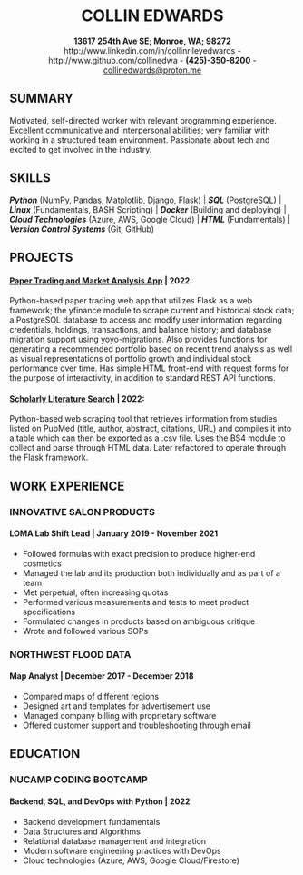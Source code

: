 <div align="center">
<h1>COLLIN EDWARDS</h1>
<strong>13617 254th Ave SE; Monroe, WA; 98272</strong><br/>
http://www.linkedin.com/in/collinrileyedwards - http://www.github.com/collinedwa - <strong>(425)-350-8200</strong> - <a href="mailto:collinedwards@proton.me">collinedwards@proton.me</a><br/>
</div>

## SUMMARY
Motivated, self-directed worker with relevant programming experience. Excellent communicative and interpersonal abilities; very familiar with working in a structured team environment. Passionate about tech and excited to get involved in the industry.

## SKILLS
***Python*** (NumPy, Pandas, Matplotlib, Django, Flask) | ***SQL*** (PostgreSQL) | ***Linux*** (Fundamentals, BASH Scripting) | ***Docker*** (Building and deploying) | ***Cloud Technologies*** (Azure, AWS, Google Cloud) | ***HTML*** (Fundamentals) | ***Version Control Systems*** (Git, GitHub)

## PROJECTS
#### [Paper Trading and Market Analysis App](http://www.github.com/collinedwa/market-app) | 2022:
Python-based paper trading web app that utilizes Flask as a web framework; the yfinance module to scrape current and historical stock data; a PostgreSQL database to access and modify user information regarding credentials, holdings, transactions, and balance history; and database migration support using yoyo-migrations. Also provides functions for generating a recommended portfolio based on recent trend analysis as well as visual representations of portfolio growth and individual stock performance over time. Has simple HTML front-end with request forms for the purpose of interactivity, in addition to standard REST API functions.

#### [Scholarly Literature Search](http://www.github.com/collinedwa/scholarly-literature-search) | 2022:
Python-based web scraping tool that retrieves information from studies listed on PubMed (title, author, abstract, citations, URL) and compiles it into a table which can then be exported as a .csv file. Uses the BS4 module to collect and parse through HTML data. Later refactored to operate through the Flask framework.


## WORK EXPERIENCE
### INNOVATIVE SALON PRODUCTS
#### LOMA Lab Shift Lead | January 2019 - November 2021
* Followed formulas with exact precision to produce higher-end cosmetics
* Managed the lab and its production both individually and as part of a team
* Met perpetual, often increasing quotas
* Performed various measurements and tests to meet product specifications
* Formulated changes in products based on ambiguous critique
* Wrote and followed various SOPs

### NORTHWEST FLOOD DATA
#### Map Analyst | December 2017 - December 2018
* Compared maps of different regions 
* Designed art and templates for advertisement use
* Managed company billing with proprietary software
* Offered customer support and troubleshooting through email

## EDUCATION
### NUCAMP CODING BOOTCAMP
#### Backend, SQL, and DevOps with Python | 2022
* Backend development fundamentals
* Data Structures and Algorithms
* Relational database management and integration
* Modern software engineering practices with DevOps
* Cloud technologies (Azure, AWS, Google Cloud/Firestore)
